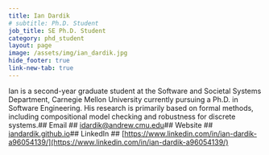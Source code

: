 ```yaml
---
title: Ian Dardik
# subtitle: Ph.D. Student
job_title: SE Ph.D. Student 
category: phd_student
layout: page
image: /assets/img/ian_dardik.jpg
hide_footer: true
link-new-tab: true
---
```

<!-- team/ian_dardik.md -->
Ian is a second-year graduate student at the Software and Societal Systems Department, Carnegie Mellon University currently pursuing a Ph.D. in Software Engineering. His research is primarily based on formal methods, including compositional model checking and robustness for discrete systems.## Email ##
[idardik@andrew.cmu.edu](mailto:idardik@andrew.cmu.edu)## Website ##
[iandardik.github.io](https://iandardik.github.io/)## LinkedIn ##
[https://www.linkedin.com/in/ian-dardik-a96054139/](https://www.linkedin.com/in/ian-dardik-a96054139/)
